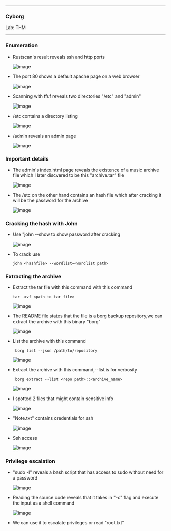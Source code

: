 * * *
  ### Cyborg
  Lab: THM
* * *

### Enumeration

- Rustscan's result reveals ssh and http ports

  ![image](https://github.com/SENSEIXENUS2/SENSEIXENUS2.github.io/assets/98669513/01ec07d7-5e7c-43fe-81e0-88e6ae437d86)

- The port 80 shows a default apache page on a web browser

    ![image](https://github.com/SENSEIXENUS2/SENSEIXENUS2.github.io/assets/98669513/242114dd-beb5-4e06-b328-0903edb340d4)

- Scanning with ffuf reveals two directories "/etc" and "admin"

   ![image](https://github.com/SENSEIXENUS2/SENSEIXENUS2.github.io/assets/98669513/2517b8bd-b2a1-42b6-ae20-c9eec55c162b)

- /etc contains a directory listing

  ![image](https://github.com/SENSEIXENUS2/SENSEIXENUS2.github.io/assets/98669513/50014ba8-700f-483d-a0db-85e77678bbd5)

- /admin reveals an admin page

  ![image](https://github.com/SENSEIXENUS2/SENSEIXENUS2.github.io/assets/98669513/d0ebf82a-00e1-4ee0-8286-9c19cfe0124d)

### Important details  
- The admin's index.html page reveals the existence of a music archive file which I later discvered to be this "archive.tar" file

  ![image](https://github.com/SENSEIXENUS2/SENSEIXENUS2.github.io/assets/98669513/e3726184-5caf-492d-b98d-7e06f1fca510)

- The /etc on the other hand contains an hash file which after cracking it will be the password for the archive

  ![image](https://github.com/SENSEIXENUS2/SENSEIXENUS2.github.io/assets/98669513/4f0ac2c1-78ed-4f37-a8cb-3857f0b0787f)

### Cracking the hash with John

- Use "john --show <hashfile> to show password after cracking

  ![image](https://github.com/SENSEIXENUS2/SENSEIXENUS2.github.io/assets/98669513/1109564d-67ad-4e72-8664-5de5ddfc4dd2)

- To crack use

      john <hashfile> --wordlist=<wordlist path>

 ### Extracting the archive

 - Extract the tar file with this command with this command

       tar -xvf <path to tar file>

   ![image](https://github.com/SENSEIXENUS2/SENSEIXENUS2.github.io/assets/98669513/6671c59a-b66a-450a-8e03-8221a9c9bdeb)

- The README file states that the file is a borg backup repository,we can extract the archive with this binary "borg"

  ![image](https://github.com/SENSEIXENUS2/SENSEIXENUS2.github.io/assets/98669513/c245e340-dbb5-4fca-8532-225c999f6b1c)

- List the archive with this command
   
       borg list --json /path/to/repository

  ![image](https://github.com/SENSEIXENUS2/SENSEIXENUS2.github.io/assets/98669513/ba24dcd7-129b-461d-bd77-36aaebeb7c7c)

- Extract the archive with this command,--list is for verbosity

       borg extract --list <repo path>::<archive_name>
  
  ![image](https://github.com/SENSEIXENUS2/SENSEIXENUS2.github.io/assets/98669513/34555d0b-b9dc-427b-85d2-cdd61cfe32f5)

- I spotted 2 files that might contain sensitive info

  ![image](https://github.com/SENSEIXENUS2/SENSEIXENUS2.github.io/assets/98669513/9e7f9888-520d-4636-ad69-a37acebab7e1)

- "Note.txt" contains credentials for ssh

  ![image](https://github.com/SENSEIXENUS2/SENSEIXENUS2.github.io/assets/98669513/504f4020-ccbb-4824-b85c-c1ae77900c8f)

- Ssh access

   ![image](https://github.com/SENSEIXENUS2/SENSEIXENUS2.github.io/assets/98669513/d14c0e8f-f8dd-463d-b294-d64e83dcf666)

### Privilege escalation

- "sudo -l" reveals a bash script that has access to sudo without need for a password

  ![image](https://github.com/SENSEIXENUS2/SENSEIXENUS2.github.io/assets/98669513/1400aeba-e953-42d9-a653-2b2b866aaff1)

- Reading the source code reveals that it takes in "-c" flag and execute the input as a shell command

  ![image](https://github.com/SENSEIXENUS2/SENSEIXENUS2.github.io/assets/98669513/4f132045-ffde-4c00-9578-a513a51e01b2)

- We can use it to escalate privileges or read "root.txt"

  
